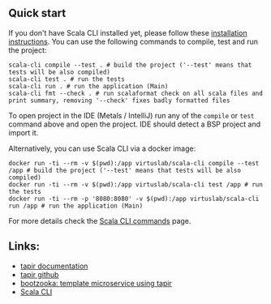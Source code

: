 ## Quick start

If you don't have Scala CLI installed yet, please follow these [installation instructions](https://scala-cli.virtuslab.org/install).
You can use the following commands to compile, test and run the project:

```shell
scala-cli compile --test . # build the project ('--test' means that tests will be also compiled)
scala-cli test . # run the tests
scala-cli run . # run the application (Main)
scala-cli fmt --check . # run scalaformat check on all scala files and print summary, removing '--check' fixes badly formatted files
```

To open project in the IDE (Metals / IntelliJ) run any of the `compile` or `test` command above and open the project. IDE should detect a BSP project and import it.

Alternatively, you can use Scala CLI via a docker image:

```shell
docker run -ti --rm -v $(pwd):/app virtuslab/scala-cli compile --test /app # build the project ('--test' means that tests will be also compiled)
docker run -ti --rm -v $(pwd):/app virtuslab/scala-cli test /app # run the tests
docker run -ti --rm -p '8080:8080' -v $(pwd):/app virtuslab/scala-cli run /app # run the application (Main)
```

For more details check the [Scala CLI commands](https://scala-cli.virtuslab.org/docs/commands/basics) page.

## Links:

* [tapir documentation](https://tapir.softwaremill.com/en/latest/)
* [tapir github](https://github.com/softwaremill/tapir)
* [bootzooka: template microservice using tapir](https://softwaremill.github.io/bootzooka/)
* [Scala CLI](ttps://scala-cli.virtuslab.org)
